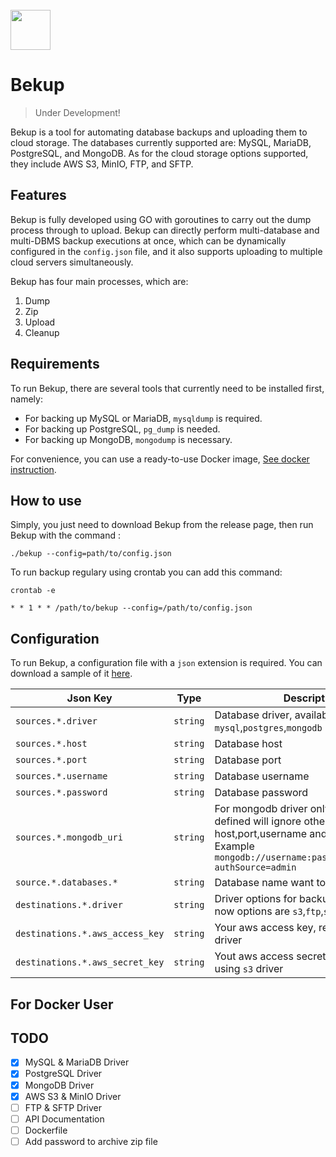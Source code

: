 <br>
<img src="https://raw.githubusercontent.com/pandeptwidyaop/bekup/main/docs/bekup-dall-e.webp" width="64"> </img>

# Bekup #

> Under Development! 

Bekup is a tool for automating database backups and uploading them to cloud storage. The databases currently supported are: MySQL, MariaDB, PostgreSQL, and MongoDB. As for the cloud storage options supported, they include AWS S3, MinIO, FTP, and SFTP.

## Features

Bekup is fully developed using GO with goroutines to carry out the dump process through to upload. Bekup can directly perform multi-database and multi-DBMS backup executions at once, which can be dynamically configured in the `config.json` file, and it also supports uploading to multiple cloud servers simultaneously. 

Bekup has four main processes, which are:

1. Dump 
2. Zip
3. Upload
4. Cleanup

## Requirements

To run Bekup, there are several tools that currently need to be installed first, namely:

- For backing up MySQL or MariaDB, `mysqldump` is required.
- For backing up PostgreSQL, `pg_dump` is needed.
- For backing up MongoDB, `mongodump` is necessary.

For convenience, you can use a ready-to-use Docker image, [See docker instruction](#for-docker-user).

## How to use

Simply, you just need to download Bekup from the release page, then run Bekup with the command : 

`./bekup --config=path/to/config.json`

To run backup regulary using crontab you can add this command:

`crontab -e`

`* * 1 * * /path/to/bekup --config=/path/to/config.json`

## Configuration

To run Bekup, a configuration file with a `json` extension is required. You can download a sample of it [here](/configs/example.config.json).

| Json Key | Type|Description |
|----------|-----|-------|
| `sources.*.driver` | `string` |Database driver, available options : `mysql`,`postgres`,`mongodb`|
| `sources.*.host`|`string` |Database host |
| `sources.*.port`|`string` |Database port |
| `sources.*.username` |`string`| Database username |
| `sources.*.password` |`string`| Database password |
| `sources.*.mongodb_uri`|`string`| For mongodb driver only, if `mongodb_uri` defined will ignore other host,port,username and password. Example `mongodb://username:password@host:port?authSource=admin`|
|`source.*.databases.*`| `string`| Database name want to backup |
| `destinations.*.driver`|`string`|Driver options for backup destination, now options are `s3`,`ftp`,`sftp`|
|`destinations.*.aws_access_key`|`string`|Your aws access key, required if using `s3` driver|
|`destinations.*.aws_secret_key`|`string`|Yout aws access secret key, required if using `s3` driver|



## For Docker User

## TODO 

- [x] MySQL & MariaDB Driver
- [x] PostgreSQL Driver
- [x] MongoDB Driver
- [x] AWS S3 & MinIO Driver
- [ ] FTP & SFTP Driver
- [ ] API Documentation
- [ ] Dockerfile
- [ ] Add password to archive zip file